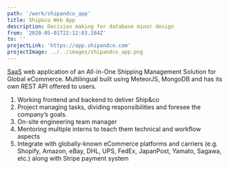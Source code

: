 ```yaml
---
path: '/work/shipandco_app'
title: Ship&co Web App
description: Decision making for database minor design
from: '2020-05-01T22:12:03.284Z'
to: ''
projectLink: 'https://app.shipandco.com'
projectImage: ../../images/shipandco_app.png
---
```


<abbr title="Software as a Service">SaaS</abbr> web application of an All-in-One Shipping Management Solution for Global eCommerce. Multilingual built using MeteorJS, MongoDB and has its own REST API offered to users.

1. Working frontend and backend to deliver Ship&co
1. Project managing tasks, dividing responsibilities and foresee the company’s goals.
1. On-site engineering team manager
1. Mentoring multiple interns to teach them technical and workflow aspects
1. Integrate with globally-known eCommerce platforms and carriers (e.g. Shopify, Amazon, eBay, DHL, UPS, FedEx, JapanPost, Yamato, Sagawa, etc.) along with Stripe payment system
